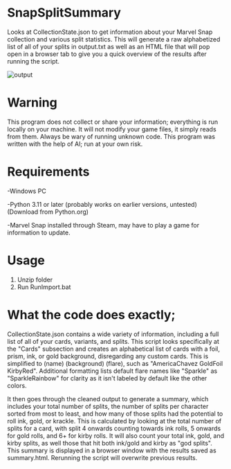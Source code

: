 # SnapSplitSummary
Looks at CollectionState.json to get information about your Marvel Snap collection and various split statistics. This will generate a raw alphabetized list of all of your splits in output.txt as well as an HTML file that will pop open in a browser tab to give you a quick overview of the results after running the script.

![output](https://github.com/Jjerot/SnapSplitSummary/assets/172853898/bb7faecc-86f9-4bca-8a74-cf80798953a6)
# Warning
This program does not collect or share your information; everything is run locally on your machine. It will not modify your game files, it simply reads from them. Always be wary of running unknown code. This program was written with the help of AI; run at your own risk.
# Requirements
-Windows PC 

-Python 3.11 or later (probably works on earlier versions, untested) (Download from Python.org)

-Marvel Snap installed through Steam, may have to play a game for information to update. 
# Usage
1. Unzip folder
2. Run RunImport.bat
# What the code does exactly;
CollectionState.json contains a wide variety of information, including a full list of all of your cards, variants, and splits. This script looks specifically at the "Cards" subsection and creates an alphabetical list of cards with a foil, prism, ink, or gold background, disregarding any custom cards. This is simplified to (name) (background) (flare), such as "AmericaChavez GoldFoil KirbyRed". Additional formatting lists default flare names like "Sparkle" as "SparkleRainbow" for clarity as it isn't labeled by default like the other colors.

It then goes through the cleaned output to generate a summary, which includes your total number of splits, the number of splits per character sorted from most to least, and how many of those splits had the potential to roll ink, gold, or krackle. This is calculated by looking at the total number of splits for a card, with split 4 onwards counting towards ink rolls, 5 onwards for gold rolls, and 6+ for kirby rolls. It will also count your total ink, gold, and kirby splits, as well those that hit both ink/gold and kirby as "god splits". This summary is displayed in a browser window with the results saved as summary.html. Rerunning the script will overwrite previous results. 

